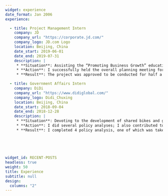 ```yaml
---
widget: experience
date_format: Jan 2006
experience: 

  - title: Project Management Intern
    company: JD
    company_url: "https://corporate.jd.com/"
    company_logo: JD.com Logo
    location: Beijing, China
    date_start: 2019-06-01
    date_end: 2019-07-31
    description: |
     * **Situation**: Assisting the “Promoting Business Growth” education project.
     * **Action**: I successfully held the overall planning meeting for the second half-year, which formulated the project objective. I was also committed to making project online circulation guidelines, and training project members to solve the problem of difficult demand tracking.
     * **Result**: The project was approved to be conducted for half a month in advance. The transparency of project circulation was increased.

  - title: Government Affairs Intern
    company: DiDi
    company_url: "https://www.didiglobal.com/"
    company_logo: Didi_Chuxing
    location: Beijing, China
    date_start: 2018-09-04
    date_end: 2018-12-28
    description: |
     * **Situation**: Devoting to the development of shared bikes and government-business relationship in DiDi.
     * **Action**: I did several policy analyses; I also contributed to strategies for shared bikes, such as strategies for developing our bikes in universities, activities for government-business cooperation, etc.
     * **Result**: I completed 4 policy analysis, one of which was taken as an internal reference to the government in Kunming; Quarterly targets in the development of our shared bikes was achieved by my team one month in advance.
    
    
             
 

widget_id: RECENT-POSTS
headless: true
weight: 50
title: Experience
subtitle: null
design:
  columns: "2"
---
```

